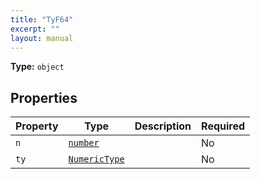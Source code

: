 ```yaml
---
title: "TyF64"
excerpt: ""
layout: manual
---
```



**Type:** `object`





## Properties

| Property | Type | Description | Required |
|----------|------|-------------|----------|
| `n` |[`number`](/docs/kcl/types/number)|  | No |
| `ty` |[`NumericType`](/docs/kcl/types/NumericType)|  | No |


